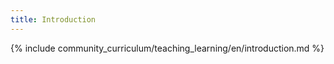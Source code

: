 ```yaml
---
title: Introduction
---
```


{% include community_curriculum/teaching_learning/en/introduction.md %}

